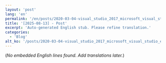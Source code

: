 ```yaml
---
layout: 'post'
lang: 'en'
permalink: '/en/posts/2020-03-04-visual_studio_2017_microsoft_visual_studio_emulator_for_android_인터넷_연결_설정하기/'
title: '[2025-08-13] - Post'
excerpt: 'Auto-generated English stub. Please refine translation.'
categories:
  - 'Blog'
alt_ko: '/posts/2020-03-04-visual_studio_2017_microsoft_visual_studio_emulator_for_android_인터넷_연결_설정하기/'
---
```


(*No embedded English lines found. Add translations later.*)
